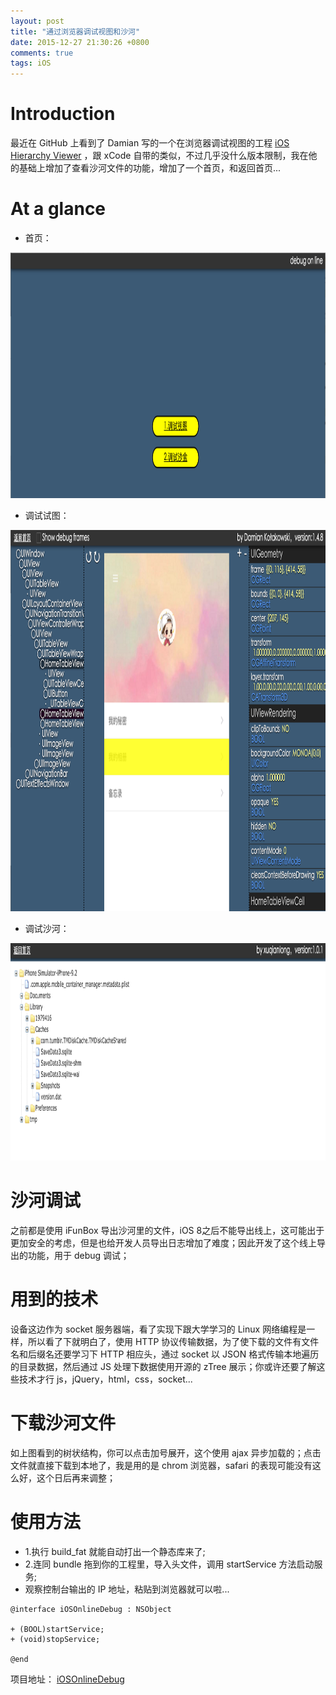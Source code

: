 ```yaml
---
layout: post
title: "通过浏览器调试视图和沙河"
date: 2015-12-27 21:30:26 +0800
comments: true
tags: iOS
---
```


Introduction
============

最近在 GitHub 上看到了 Damian 写的一个在浏览器调试视图的工程 [iOS Hierarchy Viewer](https://github.com/glock45/iOS-Hierarchy-Viewer) ，跟 xCode 自带的类似，不过几乎没什么版本限制，我在他的基础上增加了查看沙河文件的功能，增加了一个首页，和返回首页...

# At a glance
- 首页：

<img src="/images/201512/img201512272145-1.png" width="1040" height="393">

<!--more-->

- 调试试图：

<img src="/images/201512/img201512272145-2.png" width="1040" height="610">

- 调试沙河：

<img src="/images/201512/img201512272145-3.png" width="1040" height="348">

# 沙河调试

之前都是使用 iFunBox 导出沙河里的文件，iOS 8之后不能导出线上，这可能出于更加安全的考虑，但是也给开发人员导出日志增加了难度；因此开发了这个线上导出的功能，用于 debug 调试；

# 用到的技术
设备这边作为 socket 服务器端，看了实现下跟大学学习的 Linux 网络编程是一样，所以看了下就明白了，使用 HTTP 协议传输数据，为了使下载的文件有文件名和后缀名还要学习下 HTTP 相应头，通过 socket 以 JSON 格式传输本地遍历的目录数据，然后通过 JS 处理下数据使用开源的 zTree 展示；你或许还要了解这些技术才行 js，jQuery，html，css，socket...

# 下载沙河文件
如上图看到的树状结构，你可以点击加号展开，这个使用 ajax 异步加载的；点击文件就直接下载到本地了，我是用的是 chrom 浏览器，safari 的表现可能没有这么好，这个日后再来调整；


# 使用方法

* 1.执行 build_fat 就能自动打出一个静态库来了;
* 2.连同 bundle 拖到你的工程里，导入头文件，调用 startService 方法启动服务;
* 观察控制台输出的 IP 地址，粘贴到浏览器就可以啦...

```objc
@interface iOSOnlineDebug : NSObject

+ (BOOL)startService;
+ (void)stopService;

@end
```

项目地址： [iOSOnlineDebug](https://github.com/debugly/iOSOnlineDebug)

